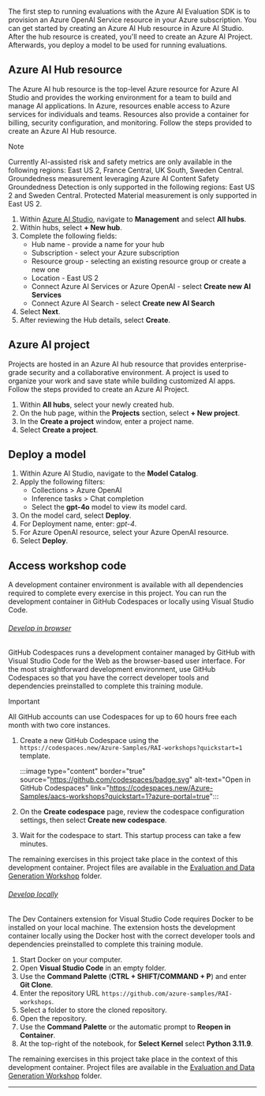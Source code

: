 The first step to running evaluations with the Azure AI Evaluation SDK is to provision an Azure OpenAI Service resource in your Azure subscription. You can get started by creating an Azure AI Hub resource in Azure AI Studio. After the hub resource is created, you'll need to create an Azure AI Project. Afterwards, you deploy a model to be used for running evaluations.

## Azure AI Hub resource

The Azure AI hub resource is the top-level Azure resource for Azure AI Studio and provides the working environment for a team to build and manage AI applications. In Azure, resources enable access to Azure services for individuals and teams. Resources also provide a container for billing, security configuration, and monitoring. Follow the steps provided to create an Azure AI Hub resource.

> [!NOTE]
> Currently AI-assisted risk and safety metrics are only available in the following regions: East US 2, France Central, UK South, Sweden Central. Groundedness measurement leveraging Azure AI Content Safety Groundedness Detection is only supported in the following regions: East US 2 and Sweden Central. Protected Material measurement is only supported in East US 2.

1. Within [Azure AI Studio](https://ai.azure.com/), navigate to **Management** and select **All hubs**.
1. Within hubs, select **+ New hub**.
1. Complete the following fields:
    - Hub name - provide a name for your hub
    - Subscription - select your Azure subscription
    - Resource group - selecting an existing resource group or create a new one
    - Location - East US 2
    - Connect Azure AI Services or Azure OpenAI - select **Create new AI Services**
    - Connect Azure AI Search - select **Create new AI Search**
1. Select **Next**.
1. After reviewing the Hub details, select **Create**.

## Azure AI project

Projects are hosted in an Azure AI hub resource that provides enterprise-grade security and a collaborative environment. A project is used to organize your work and save state while building customized AI apps. Follow the steps provided to create an Azure AI Project.

1. Within **All hubs**, select your newly created hub.
1. On the hub page, within the **Projects** section, select **+ New project**.
1. In the **Create a project** window, enter a project name.
1. Select **Create a project**.

## Deploy a model

1. Within Azure AI Studio, navigate to the **Model Catalog**.
1. Apply the following filters:
    - Collections > Azure OpenAI
    - Inference tasks > Chat completion
    - Select the **gpt-4o** model to view its model card.
1. On the model card, select **Deploy**.
1. For Deployment name, enter: *gpt-4*.
1. For Azure OpenAI resource, select your Azure OpenAI resource.
1. Select **Deploy**.

## Access workshop code

A development container environment is available with all dependencies required to complete every exercise in this project. You can run the development container in GitHub Codespaces or locally using Visual Studio Code.

###### [Develop in browser](#tab/github-codespaces)

GitHub Codespaces runs a development container managed by GitHub with Visual Studio Code for the Web as the browser-based user interface. For the most straightforward development environment, use GitHub Codespaces so that you have the correct developer tools and dependencies preinstalled to complete this training module.

> [!IMPORTANT]
> All GitHub accounts can use Codespaces for up to 60 hours free each month with two core instances.

1. Create a new GitHub Codespace using the `https://codespaces.new/Azure-Samples/RAI-workshops?quickstart=1` template.

    :::image type="content" border="true" source="https://github.com/codespaces/badge.svg" alt-text="Open in GitHub Codespaces" link="https://codespaces.new/Azure-Samples/aacs-workshops?quickstart=1?azure-portal=true":::

1. On the **Create codespace** page, review the codespace configuration settings, then select **Create new codespace**.

1. Wait for the codespace to start. This startup process can take a few minutes.

The remaining exercises in this project take place in the context of this development container. Project files are available in the [Evaluation and Data Generation Workshop](https://github.com/Azure-Samples/RAI-workshops/) folder.

###### [Develop locally](#tab/visual-studio-code)

The Dev Containers extension for Visual Studio Code requires Docker to be installed on your local machine. The extension hosts the development container locally using the Docker host with the correct developer tools and dependencies preinstalled to complete this training module.

1. Start Docker on your computer.
1. Open **Visual Studio Code** in an empty folder.
1. Use the **Command Palette** (**CTRL + SHIFT/COMMAND + P**) and enter **Git Clone**.
1. Enter the repository URL `https://github.com/azure-samples/RAI-workshops`.
1. Select a folder to store the cloned repository.
1. Open the repository.
1. Use the **Command Palette** or the automatic prompt to **Reopen in Container**.
1. At the top-right of the notebook, for **Select Kernel** select **Python 3.11.9**.

The remaining exercises in this project take place in the context of this development container. Project files are available in the [Evaluation and Data Generation Workshop](https://github.com/Azure-Samples/RAI-workshops/) folder.

---